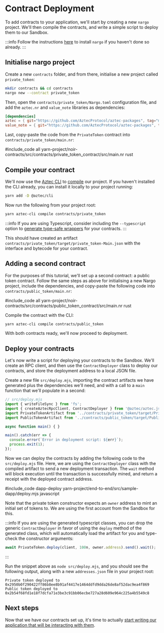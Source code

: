 # Contract Deployment

To add contracts to your application, we'll start by creating a new `nargo` project. We'll then compile the contracts, and write a simple script to deploy them to our Sandbox.

:::info
Follow the instructions [here](../../getting_started/noir_contracts.md) to install `nargo` if you haven't done so already.
:::

## Initialise nargo project

Create a new `contracts` folder, and from there, initialise a new project called `private_token`:

```sh
mkdir contracts && cd contracts
nargo new --contract private_token
```

Then, open the `contracts/private_token/Nargo.toml` configuration file, and add the `aztec.nr` and `value_note` libraries as dependencies:

```toml
[dependencies]
aztec = { git="https://github.com/AztecProtocol/aztec-packages", tag="master", directory="yarn-project/noir-libs/aztec-noir" }
value_note = { git="https://github.com/AztecProtocol/aztec-packages", tag="master", directory="yarn-project/noir-libs/value-note" }
```

Last, copy-paste the code from the `PrivateToken` contract into `contracts/private_token/main.nr`:

#include_code all yarn-project/noir-contracts/src/contracts/private_token_contract/src/main.nr rust

## Compile your contract

We'll now use the [Aztec CLI](../../cli/main.md) to [compile](../../contracts/compiling.md) our project. If you haven't installed the CLI already, you can install it locally to your project running:

```sh
yarn add -D @aztec/cli
```

Now run the following from your project root:

```sh
yarn aztec-cli compile contracts/private_token
```

:::info
If you are using Typescript, consider including the `--typescript` option to [generate type-safe wrappers](../../contracts/compiling.md#typescript-interfaces) for your contracts.
:::

This should have created an artifact `contracts/private_token/target/private_token-Main.json` with the interface and bytecode for your contract.

## Adding a second contract

For the purposes of this tutorial, we'll set up a second contract: a public token contract. Follow the same steps as above for initialising a new Nargo project, include the dependencies, and copy-paste the following code into `contracts/public_token/main.nr`:

#include_code all yarn-project/noir-contracts/src/contracts/public_token_contract/src/main.nr rust

Compile the contract with the CLI:

```sh
yarn aztec-cli compile contracts/public_token
```

With both contracts ready, we'll now proceed to deployment.

## Deploy your contracts

Let's now write a script for deploying your contracts to the Sandbox. We'll create an RPC client, and then use the `ContractDeployer` class to deploy our contracts, and store the deployment address to a local JSON file.

Create a new file `src/deploy.mjs`, importing the contract artifacts we have generated plus the dependencies we'll need, and with a call to a `main` function that we'll populate in a second:

```js
// src/deploy.mjs
import { writeFileSync } from 'fs';
import { createAztecRpcClient, ContractDeployer } from '@aztec/aztec.js';
import PrivateTokenArtifact from '../contracts/private_token/target/PrivateToken.json' assert { type: 'json' };
import PublicTokenArtifact from '../contracts/public_token/target/PublicToken.json' assert { type: 'json' };

async function main() { }

main().catch(err => {
  console.error(`Error in deployment script: ${err}`);
  process.exit(1);
});
```

Now we can deploy the contracts by adding the following code to the `src/deploy.mjs` file. Here, we are using the `ContractDeployer` class with the compiled artifact to send a new deployment transaction. The `wait` method will block execution until the transaction is successfully mined, and return a receipt with the deployed contract address. 

#include_code dapp-deploy yarn-project/end-to-end/src/sample-dapp/deploy.mjs javascript

Note that the private token constructor expects an `owner` address to mint an initial set of tokens to. We are using the first account from the Sandbox for this.

:::info
If you are using the generated typescript classes, you can drop the generic `ContractDeployer` in favor of using the `deploy` method of the generated class, which will automatically load the artifact for you and type-check the constructor arguments:

```typescript
await PrivateToken.deploy(client, 100n, owner.address).send().wait();
```
:::

Run the snippet above as `node src/deploy.mjs`, and you should see the following output, along with a new `addresses.json` file in your project root:

```text
Private token deployed to 0x2950b0f290422ff86b8ee8b91af4417e1464ddfd9dda26de8af52dac9ea4f869
Public token deployed to 0x2b54f68fd1e18f7dcfa71e3be3c91bb06ecbe727a28d609e964c225a4b5549c8
```
## Next steps

Now that we have our contracts set up, it's time to actually [start writing our application that will be interacting with them](./contract_interaction.md).
